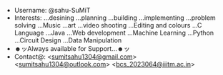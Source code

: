 - Username: @sahu-SuMiT
- Interests: ...desining  ...planning ...building ...implementing ...problem solving ...Music ...art ...video shooting ...Editing and colours ...C Language  ...Java  ...Web development  ...Machine Learning ...Python  ...Circuit Design   ...Data Manipulation  
- ☻ッAlways available for Support...☻ッ
- Contact@: <<sumitsahu1304@gmail.com>>  <<sumitsahu1304@outlook.com>>  <<bcs_2023064@iiitm.ac.in>>

<!---
sahu-SuMiT/sahu-SuMiT is a ✨ special ✨ repository because its `README.md` (this file) appears on your GitHub profile.
You can click the Preview link to take a look at your changes.
--->
